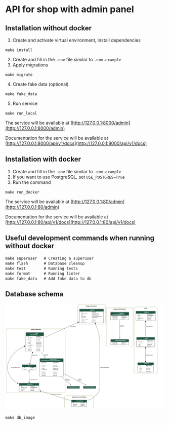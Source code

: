 # API for shop with admin panel
## Installation without docker
1. Create and activate virtual environment, install dependencies
```
make install
```
2. Create and fill in the `.env` file similar to `.env.example`
3. Apply migrations
```
make migrate
```
4. Create fake data (optional)
```
make fake_data
```
5. Run service
```
make run_local
```
The service will be available at [http://127.0.0.1:8000/admin](http://127.0.0.1:8000/admin)

Documentation for the service will be available at [http://127.0.0.1:8000/api/v1/docs](http://127.0.0.1:8000/api/v1/docs)

## Installation with docker
1. Create and fill in the `.env` file similar to `.env.example`
2. If you want to use PostgreSQL, set `USE_POSTGRES=True`
3. Run the command
```
make run_docker
```
The service will be available at [http://127.0.0.1:80/admin](http://127.0.0.1:80/admin)

Documentation for the service will be available at [http://127.0.0.1:80/api/v1/docs](http://127.0.0.1:80/api/v1/docs)

## Useful development commands when running without docker
```
make superuser   # Creating a superuser
make flash       # Database cleanup
make test        # Running tests
make format      # Running linter
make fake_data   # Add fake data to db
```
## Database schema
![Schema](./imgs/models.png)
```
make db_image
```